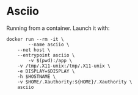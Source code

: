 # Asciio

Running from a container. Launch it with:

```
docker run --rm -it \
        --name asciio \
	--net host \
	--entrypoint asciio \
        -v $(pwd):/app \
	-v /tmp/.X11-unix:/tmp/.X11-unix \
	-e DISPLAY=$DISPLAY \
	-h $HOSTNAME \
	-v $HOME/.Xauthority:${HOME}/.Xauthority \
	asciio
```
